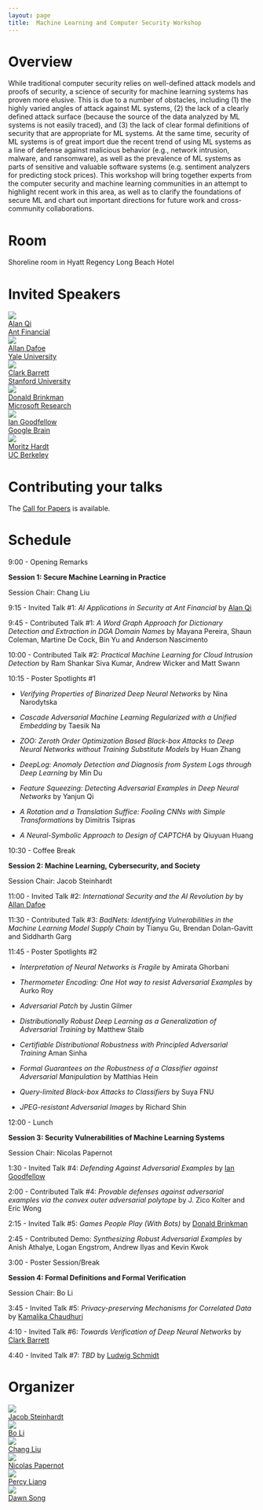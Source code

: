 ```yaml
---
layout: page
title:  Machine Learning and Computer Security Workshop
---
```


# Overview

While traditional computer security relies on well-defined
attack models and proofs of security, a science of security
for machine learning systems has proven more elusive. This
is due to a number of obstacles, including (1) the highly
varied angles of attack against ML systems, (2) the lack of
a clearly defined attack surface (because the source of the
data analyzed by ML systems is not easily traced), and (3)
the lack of clear formal definitions of security that are
appropriate for ML systems. At the same time, security of
ML systems is of great import due the recent trend of using
ML systems as a line of defense against malicious behavior
(e.g., network intrusion, malware, and ransomware), as well
as the prevalence of ML systems as parts of sensitive and
valuable software systems (e.g. sentiment analyzers for
predicting stock prices). This workshop will bring together
experts from the computer security and machine learning
communities in an attempt to highlight recent work in this
area, as well as to clarify the foundations of secure ML and
chart out important directions for future work and
cross-community collaborations.

# Room

Shoreline room in Hyatt Regency Long Beach Hotel

# Invited Speakers

<div class="instructors">
     <div class="instructor">
       <a href="https://www.cs.purdue.edu/homes/alanqi/">
         <div class="instructorphoto"><img src="assets/people/Yuan_Qi.jpg"/></div>
         <div>Alan Qi</div>
         <div>Ant Financial</div>
       </a>
     </div>
     <div class="instructor">
       <a href="http://www.allandafoe.com/">
         <div class="instructorphoto"><img src="assets/people/dafoe.jpg"/></div>
         <div>Allan Dafoe</div>
         <div>Yale University</div>
       </a>
     </div>
     <div class="instructor">
       <a href="http://theory.stanford.edu/~barrett/">
         <div class="instructorphoto"><img src="assets/people/ClarkBarrett.jpg"/></div>
         <div>Clark Barrett</div>
         <div>Stanford University</div>
       </a>
     </div>
</div>

<div class="instructors">
     <div class="instructor">
       <a href="https://www.microsoft.com/en-us/research/people/donaldbr/">
         <div class="instructorphoto"><img src="assets/people/onstage.jpg"/></div>
         <div>Donald Brinkman</div>
         <div>Microsoft Research</div>
       </a>
     </div>
     <div class="instructor">
       <a href="https://research.google.com/pubs/105214.html">
         <div class="instructorphoto"><img src="assets/people/iangoodfellow.jpg"/></div>
         <div>Ian Goodfellow</div>
         <div>Google Brain</div>
       </a>
     </div>
     <div class="instructor">
       <a href="http://mrtz.org/">
         <div class="instructorphoto"><img src="assets/people/mhardt.jpg"/></div>
         <div>Moritz Hardt</div>
         <div>UC Berkeley</div>
       </a>
     </div>
</div>


# Contributing your talks

The [Call for Papers](cfp.md) is available.

# Schedule

9:00 - Opening Remarks

**Session 1: Secure Machine Learning in Practice**

Session Chair: Chang Liu

9:15 - Invited Talk #1: *AI Applications in Security at Ant Financial* by [Alan Qi](https://www.cs.purdue.edu/homes/alanqi/)

9:45 - Contributed Talk #1: *A Word Graph Approach for Dictionary Detection and Extraction in DGA Domain Names* by Mayana Pereira, Shaun Coleman, Martine De Cock, Bin Yu and Anderson Nascimento

10:00 - Contributed Talk #2: *Practical Machine Learning for Cloud Intrusion Detection* by Ram Shankar Siva Kumar, Andrew Wicker and Matt Swann

10:15 - Poster Spotlights #1

* *Verifying Properties of Binarized Deep Neural Networks* by Nina Narodytska

* *Cascade Adversarial Machine Learning Regularized with a Unified Embedding* by Taesik Na

* *ZOO: Zeroth Order Optimization Based Black-box Attacks to Deep Neural Networks without Training Substitute Models* by Huan Zhang

* *DeepLog: Anomaly Detection and Diagnosis from System Logs through Deep Learning* by Min Du

* *Feature Squeezing: Detecting Adversarial Examples in Deep Neural Networks* by Yanjun Qi

* *A Rotation and a Translation Suffice: Fooling CNNs with Simple Transformations* by Dimitris Tsipras

* *A Neural-Symbolic Approach to Design of CAPTCHA* by Qiuyuan Huang

10:30 - Coffee Break

**Session 2: Machine Learning, Cybersecurity, and Society**

Session Chair: Jacob Steinhardt

11:00 - Invited Talk #2: *International Security and the AI Revolution by* by [Allan Dafoe](http://www.allandafoe.com)

11:30 - Contributed Talk #3: *BadNets: Identifying Vulnerabilities in the Machine Learning Model Supply Chain* by Tianyu Gu, Brendan Dolan-Gavitt and Siddharth Garg

11:45 - Poster Spotlights #2

* *Interpretation of Neural Networks is Fragile* by Amirata Ghorbani 

* *Thermometer Encoding: One Hot way to resist Adversarial Examples* by Aurko Roy 

* *Adversarial Patch* by Justin Gilmer

* *Distributionally Robust Deep Learning as a Generalization of Adversarial Training* by Matthew Staib

* *Certifiable Distributional Robustness with Principled Adversarial Training* Aman Sinha

* *Formal Guarantees on the Robustness of a Classifier against Adversarial Manipulation* by Matthias Hein

* *Query-limited Black-box Attacks to Classifiers* by Suya FNU

* *JPEG-resistant Adversarial Images* by Richard Shin

12:00 - Lunch

**Session 3: Security Vulnerabilities of Machine Learning Systems**

Session Chair: Nicolas Papernot

1:30 - Invited Talk #4: *Defending Against Adversarial Examples* by [Ian Goodfellow](https://research.google.com/pubs/105214.html)

2:00 - Contributed Talk #4: *Provable defenses against adversarial examples via the convex outer adversarial polytope* by	J. Zico Kolter and Eric Wong

2:15 - Invited Talk #5: *Games People Play (With Bots)* by [Donald Brinkman](https://www.microsoft.com/en-us/research/people/donaldbr/)

2:45 - Contributed Demo: *Synthesizing Robust Adversarial Examples* by	Anish Athalye, Logan Engstrom, Andrew Ilyas and Kevin Kwok

3:00 - Poster Session/Break

**Session 4: Formal Definitions and Formal Verification**

Session Chair: Bo Li

3:45 - Invited Talk #5: *Privacy-preserving Mechanisms for Correlated Data* by 
[Kamalika Chaudhuri](http://cseweb.ucsd.edu/~kamalika/)

4:10 - Invited Talk #6: *Towards Verification of Deep Neural Networks* by [Clark Barrett](http://theory.stanford.edu/~barrett/)

4:40 - Invited Talk #7: *TBD* by [Ludwig Schmidt](http://people.csail.mit.edu/ludwigs/)

# Organizer


<div class="instructors">
     <div class="organizer">
       <a href="mailto:jacob.steinhardt@gmail.com">
         <div class="organizerphoto"><img src="assets/people/jacob.png"/></div>
         <div>Jacob Steinhardt</div>
       </a>
     </div>
     <div class="organizer">
       <a href="mailto:crystalboli@berkeley.edu">
         <div class="organizerphoto"><img src="assets/people/boli.jpg"/></div>
         <div>Bo Li</div>
       </a>
     </div>
     <div class="organizer">
       <a href="mailto:liuchang@eecs.berkeley.edu">
         <div class="organizerphoto1"><img src="assets/people/chang.jpg"/></div>
         <div>Chang Liu</div>
       </a>
     </div>
     <div class="organizer">
       <a href="mailto:ngp5056@cse.psu.edu">
         <div class="organizerphoto"><img src="assets/people/ngp.png"/></div>
         <div>Nicolas Papernot</div>
       </a>
     </div>
     <div class="organizer">
       <a href="mailto:pliang@stanford.edu">
         <div class="organizerphoto"><img src="assets/people/percy.jpeg"/></div>
         <div>Percy Liang</div>
       </a>
     </div>
     <div class="organizer">
       <a href="mailto:dawnsong@cs.berkeley.edu">
         <div class="organizerphoto"><img src="assets/people/dawnsong.jpg"/></div>
         <div>Dawn Song</div>
       </a>
     </div>
</div>
